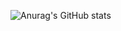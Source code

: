 ![Anurag's GitHub stats](https://github-readme-stats.vercel.app/api?username=tmtam61&show_icons=true&theme=transparent&card_width=100vw)
